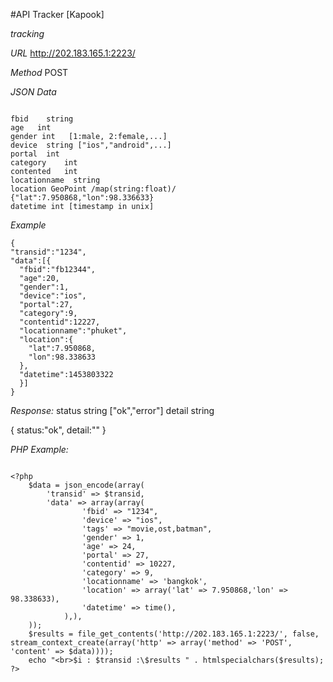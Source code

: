 #API Tracker [Kapook]

*tracking*

*URL* http://202.183.165.1:2223/

*Method* POST

*JSON Data*

```

fbid	string
age   int
gender int   [1:male, 2:female,...]
device	string ["ios","android",...]
portal	int
category	int
contented	int
locationname  string
location GeoPoint /map(string:float)/  {"lat":7.950868,"lon":98.336633}
datetime int [timestamp in unix]
```


*Example*
```
{
"transid":"1234",
"data":[{
  "fbid":"fb12344",
  "age":20,
  "gender":1,
  "device":"ios",
  "portal":27,
  "category":9,
  "contentid":12227,
  "locationname":"phuket",
  "location":{
    "lat":7.950868,
    "lon":98.338633
  },
  "datetime":1453803322
  }]
}
```

*Response:*
status string ["ok","error"]
detail string

{
status:"ok",
detail:""
}


*PHP Example:*

```

<?php
    $data = json_encode(array(      
        'transid' => $transid,
        'data' => array(array(
                'fbid' => "1234",
                'device' => "ios",
                'tags' => "movie,ost,batman",
                'gender' => 1,
                'age' => 24,
                'portal' => 27,
                'contentid' => 10227,
                'category' => 9,
                'locationname' => 'bangkok',
                'location' => array('lat' => 7.950868,'lon' => 98.338633),
                'datetime' => time(),
            ),),
    ));
    $results = file_get_contents('http://202.183.165.1:2223/', false, stream_context_create(array('http' => array('method' => 'POST', 'content' => $data))));
    echo "<br>$i : $transid :\$results " . htmlspecialchars($results);
?>
```
